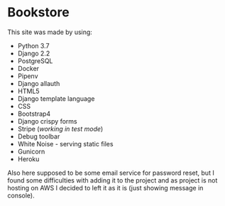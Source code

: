 # Bookstore
This site was made by using:
- Python 3.7
- Django 2.2
- PostgreSQL
- Docker
- Pipenv
- Django allauth
- HTML5
- Django template language
- CSS
- Bootstrap4
- Django crispy forms
- Stripe (*working in test mode*)
- Debug toolbar
- White Noise - serving static files
- Gunicorn
- Heroku

Also here supposed to be some email service for password reset, but I found some difficulties with adding it to the project and as project is not hosting on AWS I decided to left it as it is (just showing message in console).
